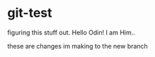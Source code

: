 # git-test
figuring this stuff out.
Hello Odin!
I am Him..

these are changes im making to the new branch
